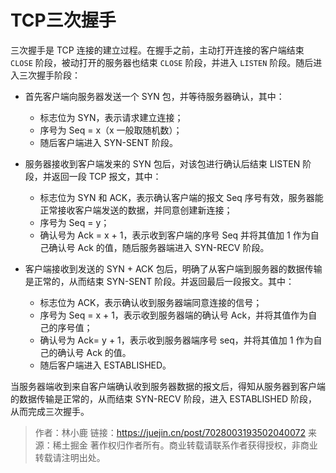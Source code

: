 # TCP三次握手

三次握手是 TCP 连接的建立过程。在握手之前，主动打开连接的客户端结束 `CLOSE` 阶段，被动打开的服务器也结束 `CLOSE` 阶段，并进入 `LISTEN` 阶段。随后进入三次握手阶段：

+ 首先客户端向服务器发送一个 SYN 包，并等待服务器确认，其中：

    + 标志位为 SYN，表示请求建立连接；
    + 序号为 Seq = x（x 一般取随机数）；
    + 随后客户端进入 SYN-SENT 阶段。

+ 服务器接收到客户端发来的 SYN 包后，对该包进行确认后结束 LISTEN 阶段，并返回一段 TCP 报文，其中：

    + 标志位为 SYN 和 ACK，表示确认客户端的报文 Seq 序号有效，服务器能正常接收客户端发送的数据，并同意创建新连接；
    + 序号为 Seq = y；
    + 确认号为 Ack = x + 1，表示收到客户端的序号 Seq 并将其值加 1 作为自己确认号 Ack 的值，随后服务器端进入 SYN-RECV 阶段。

+ 客户端接收到发送的 SYN + ACK 包后，明确了从客户端到服务器的数据传输是正常的，从而结束 SYN-SENT 阶段。并返回最后一段报文。其中：

    + 标志位为 ACK，表示确认收到服务器端同意连接的信号；
    + 序号为 Seq = x + 1，表示收到服务器端的确认号 Ack，并将其值作为自己的序号值；
    + 确认号为 Ack= y + 1，表示收到服务器端序号 seq，并将其值加 1 作为自己的确认号 Ack 的值。
    + 随后客户端进入 ESTABLISHED。

当服务器端收到来自客户端确认收到服务器数据的报文后，得知从服务器到客户端的数据传输是正常的，从而结束 SYN-RECV 阶段，进入 ESTABLISHED 阶段，从而完成三次握手。

> 作者：林小鹿
> 链接：https://juejin.cn/post/7028003193502040072
> 来源：稀土掘金
> 著作权归作者所有。商业转载请联系作者获得授权，非商业转载请注明出处。